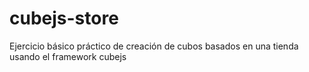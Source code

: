 # cubejs-store
Ejercicio básico práctico de creación de cubos basados en una tienda usando el framework cubejs
